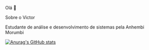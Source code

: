 Olá 👋

Sobre o Victor

Estudante de análise e desenvolvimento de sistemas pela Anhembi Morumbi

[![Anurag's GitHub stats](https://github-readme-stats.vercel.app/api?username=victor_augusto)](https://github.com/anuraghazra/github-readme-stats)
